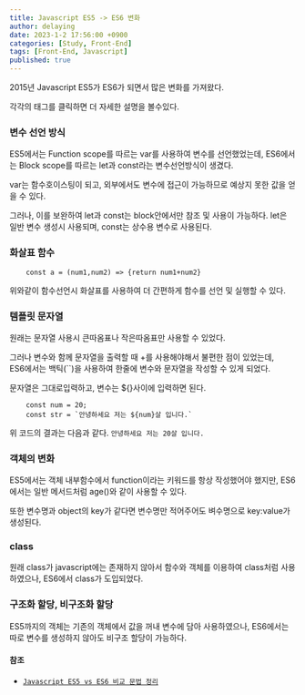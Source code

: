 ```yaml
---
title: Javascript ES5 -> ES6 변화
author: delaying
date: 2023-1-2 17:56:00 +0900
categories: [Study, Front-End]
tags: [Front-End, Javascript]
published: true
---
```


2015년 Javascript ES5가 ES6가 되면서 많은 변화를 가져왔다.

각각의 태그를 클릭하면 더 자세한 설명을 볼수있다.



### 변수 선언 방식
ES5에서는 Function scope를 따르는 var를 사용하여 변수를 선언했었는데, ES6에서는 Block scope를 따르는 let과 const라는 변수선언방식이 생겼다.

var는 함수호이스팅이 되고, 외부에서도 변수에 접근이 가능하므로 예상지 못한 값을 얻을 수 있다.

그러나, 이를 보완하여 let과 const는 block안에서만 참조 및 사용이 가능하다.
let은 일반 변수 생성시 사용되며, const는 상수용 변수로 사용된다. 



### 화살표 함수
```
    const a = (num1,num2) => {return num1+num2}
```
위와같이 함수선언시 화살표를 사용하여 더 간편하게 함수를 선언 및 실행할 수 있다.


### 템플릿 문자열
원래는 문자열 사용시 큰따옴표나 작은따옴표만 사용할 수 있었다.

그러나 변수와 함께 문자열을 출력할 때 +를 사용해야해서 불편한 점이 있었는데,<br/> ES6에서는 백틱(``)을 사용하여 한줄에 변수와 문자열을 작성할 수 있게 되었다.

문자열은 그대로입력하고, 변수는 ${}사이에 입력하면 된다.
```
    const num = 20;
    const str = `안녕하세요 저는 ${num}살 입니다.`
```
위 코드의 결과는 다음과 같다. `안녕하세요 저는 20살 입니다.` 



### 객체의 변화
ES5에서는 객체 내부함수에서 function이라는 키워드를 항상 작성했어야 했지만, ES6에서는 일반 메서드처럼 age()와 같이 사용할 수 있다.

또한 변수명과 object의 key가 같다면 변수명만 적어주어도 벼수명으로 key:value가 생성된다.

### class
원래 class가 javascript에는 존재하지 않아서 함수와 객체를 이용하여 class처럼 사용하였으나,
ES6에서 class가 도입되었다.

### 구조화 할당, 비구조화 할당
ES5까지의 객체는 기존의 객체에서 값을 꺼내 변수에 담아 사용하였으나, ES6에서는 따로 변수를 생성하지 않아도 비구조 할당이 가능하다.


#### 참조
- [`Javascript ES5 vs ES6 비교 문법 정리`](https://juniordev-team.tistory.com/6)